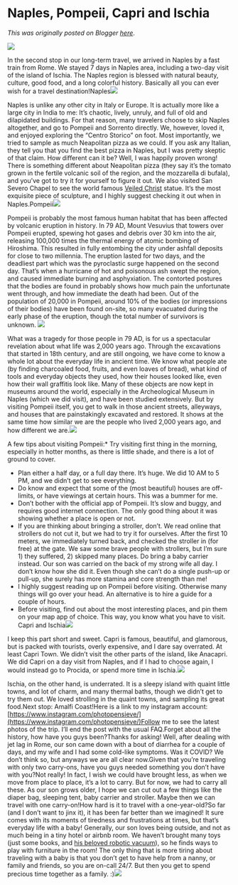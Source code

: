 # Naples, Pompeii, Capri and Ischia

*This was originally posted on Blogger [here](https://photopensieve.blogspot.com/2022/05/naples-pompeii-capri-and-ischia.html)*.

![](https://lh4.googleusercontent.com/ysOuZLB-zJaa3I39o7LtbMs6voU_6UVxQOy73DS8CiLjVdx_WonE3YRhQCyIftHbb50)

In the second stop in our long-term travel, we arrived in Naples by a fast train from Rome. We stayed 7 days in Naples area, including a two-day visit of the island of Ischia. The Naples region is blessed with natural beauty, culture, good food, and a long colorful history. Basically all you can ever wish for a travel destination!Naples![](https://lh4.googleusercontent.com/vsnM2zNX2ox20LC733QzeL8yg3hT5HblxlUkMEokxj3zY75LjCRg5vo3ZZRZ0-ZvU2Q)

Naples is unlike any other city in Italy or Europe. It is actually more like a large city in India to me: It’s chaotic, lively, unruly, and full of old and dilapidated buildings. For that reason, many travelers choose to skip Naples altogether, and go to Pompeii and Sorrento directly. We, however, loved it, and enjoyed exploring the “Centro Storico” on foot. Most importantly, we tried to sample as much Neapolitan pizza as we could. If you ask any Italian, they tell you that you find the best pizza in Naples, but I was pretty skeptic of that claim. How different can it be? Well, I was happily proven wrong! There is something different about Neapolitan pizza (they say it’s the tomato grown in the fertile volcanic soil of the region, and the mozzarella di bufala), and you’ve got to try it for yourself to figure it out. We also visited San Severo Chapel to see the world famous [Veiled Christ](https://www.museosansevero.it/en/the-statue/) statue. It’s the most exquisite piece of sculpture, and I highly suggest checking it out when in Naples.Pompeii![](https://lh3.googleusercontent.com/Ec238Ebsi_4lbc17lKuCDT_YAKNwxnTebMCnnQmbvBWgJkBZXXGqrXokQbxJHFjwZlw)

Pompeii is probably the most famous human habitat that has been affected by volcanic eruption in history. In 79 AD, Mount Vesuvius that towers over Pompeii erupted, spewing hot gases and debris over 30 km into the air, releasing 100,000 times the thermal energy of atomic bombing of Hiroshima. This resulted in fully entombing the city under ashfall deposits for close to two millennia. The eruption lasted for two days, and the deadliest part which was the pyroclastic surge happened on the second day. That’s when a hurricane of hot and poisonous ash swept the region, and caused immediate burning and asphyxiation. The contorted postures that the bodies are found in probably shows how much pain the unfortunate went through, and how immediate the death had been. Out of the population of 20,000 in Pompeii, around 10% of the bodies (or impressions of their bodies) have been found on-site, so many evacuated during the early phase of the eruption, though the total number of survivors is unknown. ![](https://lh3.googleusercontent.com/oF_OFRzc_nws6_x-Y06zv4Jw0zQZP2IbR18PfAvht3Ku0oERLJ5_olklHbbzJ_kJXR4)

What was a tragedy for those people in 79 AD, is for us a spectacular revelation about what life was 2,000 years ago. Through the excavations that started in 18th century, and are still ongoing, we have come to know a whole lot about the everyday life in ancient time. We know what people ate (by finding charcoaled food, fruits, and even loaves of bread), what kind of tools and everyday objects they used, how their houses looked like, even how their wall graffitis look like. Many of these objects are now kept in museums around the world, especially in the Archeological Museum in Naples (which we did visit), and have been studied extensively. But by visiting Pompeii itself, you get to walk in those ancient streets, alleyways, and houses that are painstakingly excavated and restored. It shows at the same time how similar we are the people who lived 2,000 years ago, and how different we are.![](https://lh4.googleusercontent.com/jY5yJe8xdR0s6AeCYe9OfKh4jvGYt0WZeKK0mdWEAcOrcIdQ0k8N-Fj2e-Of4raKXf8)

A few tips about visiting Pompeii:* Try visiting first thing in the morning, especially in hotter months, as there is little shade, and there is a lot of ground to cover.
* Plan either a half day, or a full day there. It’s huge. We did 10 AM to 5 PM, and we didn’t get to see everything.
* Do know and expect that some of the (most beautiful) houses are off-limits, or have viewings at certain hours. This was a bummer for me.
* Don’t bother with the official app of Pompeii. It’s slow and buggy, and requires good internet connection. The only good thing about it was showing whether a place is open or not.
* If you are thinking about bringing a stroller, don’t. We read online that strollers do not cut it, but we had to try it for ourselves. After the first 10 meters, we immediately turned back, and checked the stroller in (for free) at the gate. We saw some brave people with strollers, but I’m sure 1) they suffered, 2) skipped many places. Do bring a baby carrier instead. Our son was carried on the back of my strong wife all day. I don’t know how she did it. Even though she can’t do a single push-up or pull-up, she surely has more stamina and core strength than me!
* I highly suggest reading up on Pompeii before visiting. Otherwise many things will go over your head. An alternative is to hire a guide for a couple of hours.
* Before visiting, find out about the most interesting places, and pin them on your map app of choice. This way, you know what you have to visit.
Capri and Ischia![](https://lh4.googleusercontent.com/3XfG-bngbIEwE17p4ZcvxBI4o6d7PZJrMoRl53FZkrSvadcgWfgs_W5fcYlCA9CMImo)

I keep this part short and sweet. Capri is famous, beautiful, and glamorous, but is packed with tourists, overly expensive, and I dare say overrated. At least Capri Town. We didn’t visit the other parts of the island, like Anacapri. We did Capri on a day visit from Naples, and if I had to choose again, I would instead go to Procida, or spend more time in Ischia.![](https://lh6.googleusercontent.com/MP3Ab2q_4KWpct1-4vGp_ThHoCrEqKcnJLS5-J5GJ4evkHa5db1VVC-xo8FAIPGoop4)

Ischia, on the other hand, is underrated. It is a sleepy island with quaint little towns, and lot of charm, and many thermal baths, though we didn’t get to try them out. We loved strolling in the quaint towns, and sampling its great food.Next stop: Amalfi Coast!Here is a link to my instagram account:[https://www.instagram.com/photopensieve/](https://www.instagram.com/photopensieve/)Follow me to see the latest photos of the trip. I’ll end the post with the usual FAQ.Forget about all the history, how have you guys been?Thanks for asking! Well, after dealing with jet lag in Rome, our son came down with a bout of diarrhea for a couple of days, and my wife and I had some cold-like symptoms. Was it COVID? We don’t think so, but anyways we are all clear now.Given that you’re traveling with only two carry-ons, have you guys needed something you don’t have with you?Not really! In fact, I wish we could have brought less, as when we move from place to place, it’s a lot to carry. But for now, we had to carry all these. As our son grows older, I hope we can cut out a few things like the diaper bag, sleeping tent, baby carrier and stroller. Maybe then we can travel with one carry-on!How hard is it to travel with a one-year-old?So far (and I don’t want to jinx it), it has been far better than we imagined! It sure comes with its moments of tiredness and frustrations at times, but that’s everyday life with a baby! Generally, our son loves being outside, and not as much being in a tiny hotel or airbnb room. We haven’t brought many toys (just some books, and [his beloved robotic vacuum](https://photopensieve.blogspot.com/2022/04/eurotrip-travel-gear.html)), so he finds ways to play with furniture in the room! The only thing that is more tiring about traveling with a baby is that you don’t get to have help from a nanny, or family and friends, so you are on-call 24/7. But then you get to spend precious time together as a family. :)![](https://lh3.googleusercontent.com/cUeuKqXYGqrGcjhYcnN2wuA2AuFmk7OJ98Y5VZIHGkQd-tOGqpFirj_f9-s7GfMjq_U)